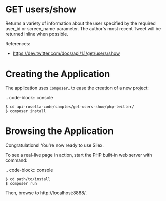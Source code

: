 # GET users/show

Returns a variety of information about the user specified by the required user_id or screen_name parameter. The author's most recent Tweet will be returned inline when possible.

References:

* https://dev.twitter.com/docs/api/1.1/get/users/show

# Creating the Application

The application uses `Composer`_ to ease the creation of a new project:

.. code-block:: console

    $ cd api-rosetta-code/samples/get-users-show/php-twitter/
    $ composer install

# Browsing the Application

Congratulations! You're now ready to use Silex.

To see a real-live page in action, start the PHP built-in web server with
command:

.. code-block:: console

    $ cd path/to/install
    $ composer run

Then, browse to http://localhost:8888/.